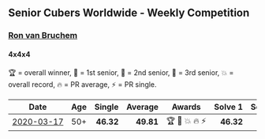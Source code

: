 <style>table {white-space: nowrap;}</style>

## Senior Cubers Worldwide - Weekly Competition
### [Ron van Bruchem](../ron_van_bruchem.md)
#### 4x4x4

🏆 = overall winner, 🥇 = 1st senior, 🥈 = 2nd senior, 🥉 = 3rd senior, 💥 = overall record, 🔥 = PR average, ⚡ = PR single.

| Date | Age | Single | Average | Awards | Solve 1 | Solve 2 | Solve 3 | Solve 4 | Solve 5 | Video |
| :--: | :--: | --: | --: | :--: | --: | --: | --: | --: | --: | :-- |
| [2020-03-17](../../results/444/2020-03-17.md) | 50+ | **46.32** | **49.81** | 🏆 🥇 💥 🔥 ⚡ | **46.32** | 53.35 | 47.61 | 48.47 | 1:02.85 | [Link](https://www.facebook.com/events/211732526904866/permalink/216281769783275/) |


<!-- Global site tag (gtag.js) - Google Analytics -->
<script async src="https://www.googletagmanager.com/gtag/js?id=UA-86348435-3"></script>
<script>window.dataLayer = window.dataLayer || []; function gtag() {dataLayer.push(arguments);} gtag('js', new Date()); gtag('config', 'UA-86348435-3');</script>
